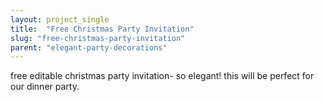 ```yaml
---
layout: project_single
title:  "Free Christmas Party Invitation"
slug: "free-christmas-party-invitation"
parent: "elegant-party-decorations"
---
```

free editable christmas party invitation- so elegant! this will be perfect for our dinner party.